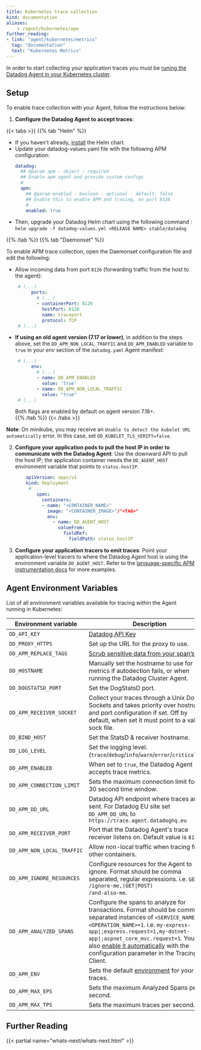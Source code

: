```yaml
---
title: Kubernetes trace collection
kind: documentation
aliases:
    - /agent/kubernetes/apm
further_reading:
- link: "agent/kubernetes/metrics"
  tag: "documentation"
  text: "Kubernetes Metrics"
---
```


In order to start collecting your application traces you must be [runing the Datadog Agent in your Kubernetes cluster][1].

## Setup

To enable trace collection with your Agent, follow the instructions below:

1. **Configure the Datadog Agent to accept traces**:

{{< tabs >}}
{{% tab "Helm" %}}


- If you haven't already, [install][6] the Helm chart.
- Update your datadog-values.yaml file with the following APM configuration:
    ```yaml	
    datadog:	
      ## @param apm - object - required	
      ## Enable apm agent and provide custom configs	
      #	
      apm:	
        ## @param enabled - boolean - optional - default: false	
        ## Enable this to enable APM and tracing, on port 8126	
        #	
        enabled: true	
    ```	
 - Then, upgrade your Datadog Helm chart using the following command : `helm upgrade -f datadog-values.yml <RELEASE NAME> stable/datadog`

{{% /tab %}}
{{% tab "Daemonset" %}}

To enable APM trace collection, open the Daemonset configuration file and edit the following:

- Allow incoming data from port `8126` (forwarding traffic from the host to the agent):

    ```yaml
     # (...)
          ports:
            # (...)
            - containerPort: 8126
              hostPort: 8126
              name: traceport
              protocol: TCP
     # (...)
    ```

- **If using an old agent version (7.17 or lower)**, in addition to the steps above, set the `DD_APM_NON_LOCAL_TRAFFIC` and `DD_APM_ENABLED` variable to `true` in your *env* section of the `datadog.yaml` Agent manifest:

    ```yaml
     # (...)
          env:
            # (...)
            - name: DD_APM_ENABLED
              value: 'true'
            - name: DD_APM_NON_LOCAL_TRAFFIC
              value: "true"
     # (...)
    ```

  Both flags are enabled by default on agent version 7.18+.  
{{% /tab %}}
{{< /tabs >}}

**Note**: On minikube, you may receive an `Unable to detect the kubelet URL automatically` error. In this case, set `DD_KUBELET_TLS_VERIFY=false`.

2. **Configure your application pods to pull the host IP in order to communicate with the Datadog Agent**: Use the downward API to pull the host IP; the application container needs the `DD_AGENT_HOST` environment variable that points to `status.hostIP`.

    ```yaml
        apiVersion: apps/v1
        kind: Deployment
         # ...
            spec:
              containers:
              - name: "<CONTAINER_NAME>"
                image: "<CONTAINER_IMAGE>"/"<TAG>"
                env:
                  - name: DD_AGENT_HOST
                    valueFrom:
                      fieldRef:
                        fieldPath: status.hostIP
    ```

3. **Configure your application tracers to emit traces**: Point your application-level tracers to where the Datadog Agent host is using the environment variable `DD_AGENT_HOST`. Refer to the [language-specific APM instrumentation docs][2] for more examples.

## Agent Environment Variables

List of all environment variables available for tracing within the Agent running in Kubernetes:

| Environment variable       | Description                                                                                                                                                                                                                                                                                                                 |
| -------------------------- | --------------------------------------------------------------------------------------------------------------------------------------------------------------------------------------------------------------------------------------------------------------------------------------------------------------------------- |
| `DD_API_KEY`               | [Datadog API Key][2]                                                                                                                                                                                                                                                                                                        |
| `DD_PROXY_HTTPS`           | Set up the URL for the proxy to use.                                                                                                                                                                                                                                                                                        |
| `DD_APM_REPLACE_TAGS`      | [Scrub sensitive data from your span’s tags][3].                                                                                                                                                                                                                                                                            |
| `DD_HOSTNAME`              | Manually set the hostname to use for metrics if autodection fails, or when running the Datadog Cluster Agent.                                                                                                                                                                                                               |
| `DD_DOGSTATSD_PORT`        | Set the DogStatsD port.                                                                                                                                                                                                                                                                                                     |
| `DD_APM_RECEIVER_SOCKET`  | Collect your traces through a Unix Domain Sockets and takes priority over hostname and port configuration if set. Off by default, when set it must point to a valid sock file.                                                                                                                                            |
| `DD_BIND_HOST`             | Set the StatsD & receiver hostname.                                                                                                                                                                                                                                                                                         |
| `DD_LOG_LEVEL`             | Set the logging level. (`trace`/`debug`/`info`/`warn`/`error`/`critical`/`off`)                                                                                                                                                                                                                                             |
| `DD_APM_ENABLED`           | When set to `true`, the Datadog Agent accepts trace metrics.                                                                                                                                                                                                                                                                |
| `DD_APM_CONNECTION_LIMIT`  | Sets the maximum connection limit for a 30 second time window.                                                                                                                                                                                                                                                              |
| `DD_APM_DD_URL`            | Datadog API endpoint where traces are sent. For Datadog EU site set `DD_APM_DD_URL` to `https://trace.agent.datadoghq.eu`                                                                                                                                                                                                   |
| `DD_APM_RECEIVER_PORT`     | Port that the Datadog Agent's trace receiver listens on. Default value is `8126`.                                                                                                                                                                                                                                           |
| `DD_APM_NON_LOCAL_TRAFFIC` | Allow non-local traffic when tracing from other containers.                                                                                                                                                                                                                               |
| `DD_APM_IGNORE_RESOURCES`  | Configure resources for the Agent to ignore. Format should be comma separated, regular expressions. i.e. <code>GET /ignore-me,(GET\|POST) /and-also-me</code>.                                                                                                                                                                          |
| `DD_APM_ANALYZED_SPANS`    | Configure the spans to analyze for transactions. Format should be comma separated instances of <code>\<SERVICE_NAME>\|;\<OPERATION_NAME>=1</code>. i.e. <code>my-express-app\|;express.request=1,my-dotnet-app\|;aspnet_core_mvc.request=1</code>. You can also [enable it automatically][4] with the configuration parameter in the Tracing Client. |
| `DD_APM_ENV`               | Sets the default [environment][5] for your traces.                                                                                                                                                                                                                                                                          |
| `DD_APM_MAX_EPS`           | Sets the maximum Analyzed Spans per second.                                                                                                                                                                                                                                                                                 |
| `DD_APM_MAX_TPS`           | Sets the maximum traces per second.                                                                                                                                                                                                                                                                                         |

## Further Reading

{{< partial name="whats-next/whats-next.html" >}}

[1]: /agent/kubernetes/
[2]: /tracing/setup/
[3]: /tracing/guide/security/#replace-rules
[4]: /tracing/app_analytics/#automatic-configuration
[5]: /tracing/guide/setting_primary_tags_to_scope/#environment
[6]: /agent/kubernetes/?tab=helm
